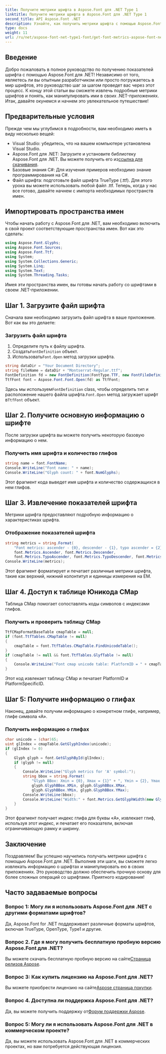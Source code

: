 ```yaml
---
title: Получите метрики шрифта в Aspose.Font для .NET Type 1
linktitle: Получите метрики шрифта в Aspose.Font для .NET Type 1
second_title: API Aspose.Font .NET
description: Узнайте, как получить метрики шрифта с помощью Aspose.Font для .NET, в этом подробном пошаговом руководстве. Идеально подходит для разработчиков любого уровня!
type: docs
weight: 11
url: /ru/net/aspose-font-net-type1-font/get-font-metrics-aspose-font-net-type1/
---
```

## Введение
Добро пожаловать в полное руководство по получению показателей шрифта с помощью Aspose.Font для .NET! Независимо от того, являетесь ли вы опытным разработчиком или просто погружаетесь в мир шрифтов, это руководство шаг за шагом проведет вас через этот процесс. К концу этой статьи вы сможете извлечь подробные метрики шрифтов и понять, как манипулировать ими в своих .NET-приложениях. Итак, давайте окунемся и начнем это увлекательное путешествие!
## Предварительные условия
Прежде чем мы углубимся в подробности, вам необходимо иметь в виду несколько вещей:
- Visual Studio: убедитесь, что на вашем компьютере установлена Visual Studio.
-  Aspose.Font для .NET: Загрузите и установите библиотеку Aspose.Font для .NET. Вы можете получить его из[ссылка для скачивания](https://releases.aspose.com/font/net/).
- Базовые знания C#: Для изучения примеров необходимо знание программирования на C#.
- Файл шрифта: подготовьте файл шрифта TrueType (.ttf). Для этого урока вы можете использовать любой файл .ttf.
Теперь, когда у нас все готово, давайте начнем с импорта необходимых пространств имен.
## Импортировать пространства имен
Чтобы начать работу с Aspose.Font для .NET, вам необходимо включить в свой проект соответствующие пространства имен. Вот как это сделать:
```csharp
using Aspose.Font.Glyphs;
using Aspose.Font.Sources;
using Aspose.Font.Ttf;
using System;
using System.Collections.Generic;
using System.Linq;
using System.Text;
using System.Threading.Tasks;
```
Имея эти пространства имен, вы готовы начать работу со шрифтами в своем .NET-приложении.
## Шаг 1. Загрузите файл шрифта
Сначала вам необходимо загрузить файл шрифта в ваше приложение. Вот как вы это делаете:
### Загрузить файл шрифта
1. Определите путь к файлу шрифта. 
2.  Создать`FontDefinition` объект.
3.  Использовать`Font.Open` метод загрузки шрифта.
```csharp
string dataDir = "Your Document Directory";
string fileName = dataDir + "Montserrat-Regular.ttf";
FontDefinition fd = new FontDefinition(FontType.TTF, new FontFileDefinition("ttf", new FileSystemStreamSource(fileName)));
TtfFont font = Aspose.Font.Font.Open(fd) as TtfFont;
```
 Здесь мы используем`FontDefinition` class, чтобы определить тип и расположение нашего файла шрифта.`Font.Open` метод загружает шрифт в`TtfFont` объект.
## Шаг 2. Получите основную информацию о шрифте
После загрузки шрифта вы можете получить некоторую базовую информацию о нем.
### Получить имя шрифта и количество глифов
```csharp
string name = font.FontName;
Console.WriteLine("Font name: " + name);
Console.WriteLine("Glyph count: " + font.NumGlyphs);
```
Этот фрагмент кода выведет имя шрифта и количество содержащихся в нем глифов.
## Шаг 3. Извлечение показателей шрифта
Метрики шрифта предоставляют подробную информацию о характеристиках шрифта.
### Отображение показателей шрифта
```csharp
string metrics = string.Format(
    "Font metrics: ascender - {0}, descender - {1}, typo ascender = {2}, typo descender = {3}, UnitsPerEm = {4}",
    font.Metrics.Ascender, font.Metrics.Descender,
    font.Metrics.TypoAscender, font.Metrics.TypoDescender, font.Metrics.UnitsPerEM);
Console.WriteLine(metrics);
```
Этот фрагмент форматирует и печатает различные метрики шрифта, такие как верхний, нижний колонтитул и единицы измерения на EM.
## Шаг 4. Доступ к таблице Юникода CMap
Таблица CMap помогает сопоставлять коды символов с индексами глифов.
### Получить и проверить таблицу CMap
```csharp
TtfCMapFormatBaseTable cmapTable = null;
if (font.TtfTables.CMapTable != null)
{
    cmapTable = font.TtfTables.CMapTable.FindUnicodeTable();
}
if (cmapTable != null && font.TtfTables.GlyfTable != null)
{
    Console.WriteLine("Font cmap unicode table: PlatformID = " + cmapTable.PlatformId + ", PlatformSpecificID = " + cmapTable.PlatformSpecificId);
}
```
Этот код извлекает таблицу CMap и печатает PlatformID и PlatformSpecificID.
## Шаг 5: Получите информацию о глифах
Наконец, давайте получим информацию о конкретном глифе, например, глифе символа «А».
### Получить информацию о глифах
```csharp
char unicode = (char)65;
uint glIndex = cmapTable.GetGlyphIndex(unicode);
if (glIndex != 0)
{
    Glyph glyph = font.GetGlyphById(glIndex);
    if (glyph != null)
    {
        Console.WriteLine("Glyph metrics for 'A' symbol:");
        string bbox = string.Format(
            "Glyph BBox: Xmin = {0}, Xmax = {1}" + ", Ymin = {2}, Ymax = {3}",
            glyph.GlyphBBox.XMin, glyph.GlyphBBox.XMax,
            glyph.GlyphBBox.YMin, glyph.GlyphBBox.YMax);
        Console.WriteLine(bbox);
        Console.WriteLine("Width:" + font.Metrics.GetGlyphWidth(new GlyphUInt32Id(glIndex)));
    }
}
```
Этот фрагмент получает индекс глифа для буквы «A», извлекает глиф, используя этот индекс, и печатает его показатели, включая ограничивающую рамку и ширину.
## Заключение
Поздравляем! Вы успешно научились получать метрики шрифта с помощью Aspose.Font для .NET. Выполнив эти шаги, вы сможете легко извлекать информацию о шрифтах и манипулировать ею в своих приложениях. Это руководство должно обеспечить прочную основу для более сложных операций со шрифтами. Приятного кодирования!
## Часто задаваемые вопросы
### Вопрос 1: Могу ли я использовать Aspose.Font для .NET с другими форматами шрифтов?
Да, Aspose.Font for .NET поддерживает различные форматы шрифтов, включая TrueType, OpenType, Type1 и другие.
### Вопрос 2. Где я могу получить бесплатную пробную версию Aspose.Font для .NET?
 Вы можете скачать бесплатную пробную версию на сайте[Страница релизов Aspose](https://releases.aspose.com/).
### Вопрос 3: Как купить лицензию на Aspose.Font для .NET?
 Вы можете приобрести лицензию на сайте[Aspose страница покупки](https://purchase.aspose.com/buy).
### Вопрос 4. Доступна ли поддержка Aspose.Font для .NET?
 Да, вы можете получить поддержку от[Форум поддержки Aspose](https://forum.aspose.com/c/font/41).
### Вопрос 5: Могу ли я использовать Aspose.Font для .NET в коммерческом проекте?
Да, вы можете использовать Aspose.Font для .NET в коммерческих проектах, но вам потребуется действующая лицензия.